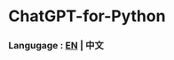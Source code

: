 # ChatGPT-for-Python
### Langugage :  [EN](https://github.com/vincent070/ChatGPT-for-Python/)  |  中文
